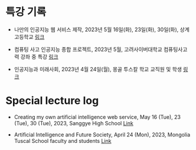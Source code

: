 # 특강 기록
* 나만의 인공지능 웹 서비스 제작, 2023년 5월 16일(화), 23일(화), 30일(화), 상계고등학교 [링크](https://github.com/janggoons/ai-future-society/tree/main/202305-sanggye/notice.md)

* 컴퓨팅 사고 인공지능 종합 프로젝트, 2023년 5월, 고려사이버대학교 컴퓨팅사고력 강좌 중 특강 [링크](https://github.com/janggoons/ai-future-society/tree/main/202305-cuk/note_ko.md)

* 인공지능과 미래사회, 2023년 4월 24일(월), 몽골 투스칼 학교 교직원 및 학생 [링크](https://github.com/janggoons/ai-future-society/tree/main/20230424/notice.md)


# Special lecture log
* Creating my own artificial intelligence web service, May 16 (Tue), 23 (Tue), 30 (Tue), 2023, Sanggye High School [Link](https://github.com/janggoons/ai-future-society/tree/main/202305/notice.md)

* Artificial Intelligence and Future Society, April 24 (Mon), 2023, Mongolia Tuscal School faculty and students [Link](https://github.com/janggoons/ai-future-society/tree/main/20230424/notice.md)